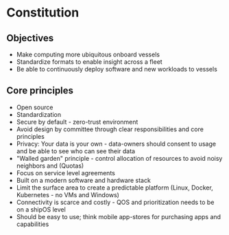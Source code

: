 # Constitution

## Objectives

- Make computing more ubiquitous onboard vessels
- Standardize formats to enable insight across a fleet
- Be able to continuously deploy software and new workloads to vessels

## Core principles

- Open source
- Standardization
- Secure by default - zero-trust environment
- Avoid design by committee through clear responsibilities and core principles
- Privacy: Your data is your own - data-owners should consent to usage and be able to see who can see their data
- "Walled garden" principle - control allocation of resources to avoid noisy neighbors and (Quotas)
- Focus on service level agreements
- Built on a modern software and hardware stack
- Limit the surface area to create a predictable platform (Linux, Docker, Kubernetes - no VMs and Windows)
- Connectivity is scarce and costly - QOS and prioritization needs to be on a shipOS level
- Should be easy to use; think mobile app-stores for purchasing apps and capabilities
